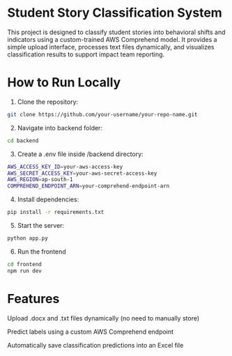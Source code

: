 # Student Story Classification System
This project is designed to classify student stories into behavioral shifts and indicators using a custom-trained AWS Comprehend model.
It provides a simple upload interface, processes text files dynamically, and visualizes classification results to support impact team reporting.

#  How to Run Locally
1. Clone the repository:
```bash
git clone https://github.com/your-username/your-repo-name.git
```

2. Navigate into backend folder:
```bash
cd backend
```
3. Create a .env file inside /backend directory:
```bash
AWS_ACCESS_KEY_ID=your-aws-access-key
AWS_SECRET_ACCESS_KEY=your-aws-secret-access-key
AWS_REGION=ap-south-1
COMPREHEND_ENDPOINT_ARN=your-comprehend-endpoint-arn
```
4. Install dependencies:
```bash
pip install -r requirements.txt
```
5. Start the server:

```bash
python app.py
```
6. Run the frontend

```bash
cd frontend
npm run dev
```

# Features
Upload .docx and .txt files dynamically (no need to manually store)

Predict labels using a custom AWS Comprehend endpoint

Automatically save classification predictions into an Excel file
